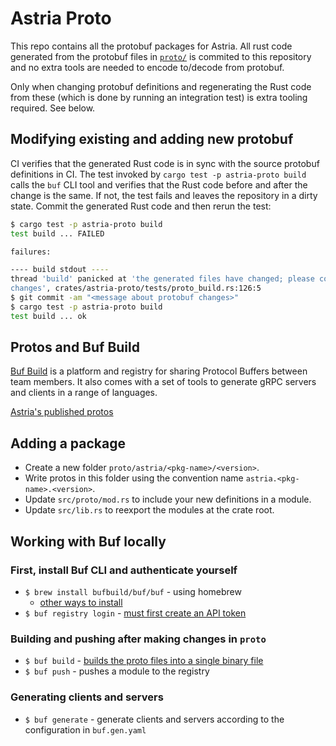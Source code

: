 # Astria Proto

This repo contains all the protobuf packages for Astria. All rust code generated
from the protobuf files in [`proto/`](`./proto/`) is commited to this repository
and no extra tools are needed to encode to/decode from protobuf.

Only when changing protobuf definitions and regenerating the Rust code from
these (which is done by running an integration test) is extra tooling required.
See below.

## Modifying existing and adding new protobuf

CI verifies that the generated Rust code is in sync with the source protobuf
definitions in CI. The test invoked by `cargo test -p astria-proto build` calls
the `buf` CLI tool and verifies that the Rust code before and after the change
is the same. If not, the test fails and leaves the repository in a dirty state.
Commit the generated Rust code and then rerun the test:

```sh
$ cargo test -p astria-proto build
test build ... FAILED

failures:

---- build stdout ----
thread 'build' panicked at 'the generated files have changed; please commit the
changes', crates/astria-proto/tests/proto_build.rs:126:5
$ git commit -am "<message about protobuf changes>"
$ cargo test -p astria-proto build
test build ... ok
```

## Protos and Buf Build

[Buf Build](https://buf.build/) is a platform and registry for sharing Protocol
Buffers between team members. It also comes with a set of tools to generate gRPC
servers and clients in a range of languages.

[Astria's published protos](https://buf.build/astria/astria)

## Adding a package

* Create a new folder `proto/astria/<pkg-name>/<version>`.
* Write protos in this folder using the convention name
  `astria.<pkg-name>.<version>`.
* Update `src/proto/mod.rs` to include your new definitions in a module.
* Update `src/lib.rs` to reexport the modules at the crate root.

## Working with Buf locally

### First, install Buf CLI and authenticate yourself

* `$ brew install bufbuild/buf/buf` - using homebrew
  * [other ways to install](https://docs.buf.build/installation)
* `$ buf registry login` - [must first create an API
  token](https://docs.buf.build/tutorials/getting-started-with-bsr#create-an-api-token)

### Building and pushing after making changes in `proto`

* `$ buf build` - [builds the proto files into a single binary
  file](https://docs.buf.build/build/explanation#what-are-buf-images)
* `$ buf push` - pushes a module to the registry

### Generating clients and servers

* `$ buf generate` - generate clients and servers according to the configuration
  in `buf.gen.yaml`
